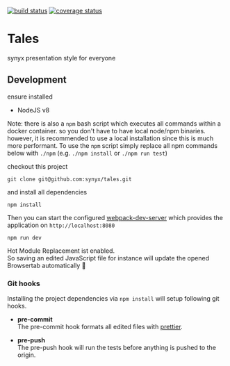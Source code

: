 [![build status][travis-image]][travis-url]
[![coverage status][coveralls-image]][coveralls-url]

# Tales

synyx presentation style for everyone

## Development

ensure installed

- NodeJS v8

Note:
there is also a `npm` bash script which executes all commands within a docker container.
so you don't have to have local node/npm binaries. however, it is recommended to use a local
installation since this is much more performant. To use the `npm` script simply replace all
npm commands below with `./npm` (e.g. `./npm install` or `./npm run test`)

checkout this project

```
git clone git@github.com:synyx/tales.git
```

and install all dependencies

```
npm install
```

Then you can start the configured [webpack-dev-server] which provides the application
on `http://localhost:8080`

```
npm run dev
```

Hot Module Replacement ist enabled.  
So saving an edited JavaScript file for instance will update the opened Browsertab automatically 🎉

### Git hooks

Installing the project dependencies via `npm install` will setup following git hooks.

- **pre-commit**  
  The pre-commit hook formats all edited files with [prettier].

- **pre-push**  
  The pre-push hook will run the tests before anything is pushed to the origin.

[travis-image]: https://travis-ci.org/synyx/tales.svg?branch=master
[travis-url]: https://travis-ci.org/synyx/tales
[coveralls-image]: https://coveralls.io/repos/github/synyx/tales/badge.svg?branch=master
[coveralls-url]: https://coveralls.io/github/synyx/tales?branch=master
[prettier]: https://github.com/prettier/prettier
[webpack-dev-server]: https://webpack.js.org/configuration/dev-server
